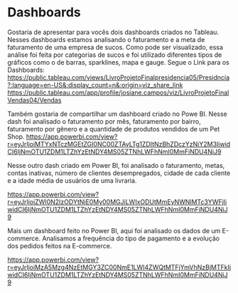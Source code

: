 # Dashboards

Gostaria de apresentar para vocês dois dashboards criados no Tableau.  Nesses dashboards estamos analisando o faturamento e a meta de faturamento de uma empresa de sucos. Como pode ser visualizado, essa análise foi feita por categorias de sucos e foi utilizado diferentes tipos de gráficos como o de barras, sparklines, mapa e gauge.
 Segue o Link para os Dashboards:
 https://public.tableau.com/views/LivroProjetoFinalpresidencia05/Presidncia?:language=en-US&:display_count=n&:origin=viz_share_link
 https://public.tableau.com/app/profile/josiane.campos/viz/LivroProjetoFinalVendas04/Vendas
 
 Também gostaria de compartilhar um dashboard criado no Powe BI. Nesse dash foi analisado o faturamento por mês, faturamento por bairro, faturamento por gênero e a         quantidade de produtos vendidos de um Pet Shop.
 https://app.powerbi.com/view?r=eyJrIjoiMTYxNTczMGEtZGI0NC00ZTAyLTg1ZDItNzBhZDczYzNiY2M3IiwidCI6IjNmOTU1ZDM1LTZhYzEtNDY4MS05ZTNhLWFhNmI0MmFiNDU4NiJ9
 
 Nesse outro dash criado em Power BI, foi analisado o faturamento, metas, contas inativas, número de clientes desempregados, cidade de cada cliente e a idade média de usuários de uma livraria.
 
 https://app.powerbi.com/view?r=eyJrIjoiZWI0N2IzODYtNjE0My00MGJiLWIxODUtMmEyNWNlMTc3YWFjIiwidCI6IjNmOTU1ZDM1LTZhYzEtNDY4MS05ZTNhLWFhNmI0MmFiNDU4NiJ9
 
Mais um dashboard feito no Power BI, aqui foi analisado os dados de um E-commerce. Analisamos a frequência do tipo de pagamento e a evolução dos pedidos feitos na E-commerce.

https://app.powerbi.com/view?r=eyJrIjoiMzA5Mzg4NzEtMGY3ZC00NmE1LWI4ZWQtMTFjYmVhNzBjMTFkIiwidCI6IjNmOTU1ZDM1LTZhYzEtNDY4MS05ZTNhLWFhNmI0MmFiNDU4NiJ9
